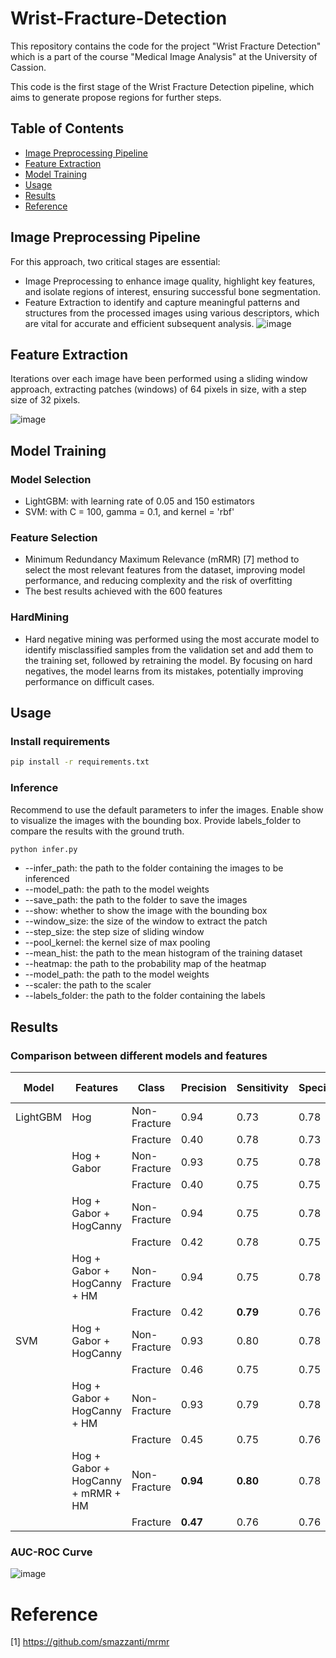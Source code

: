 # Wrist-Fracture-Detection
This repository contains the code for the project "Wrist Fracture Detection" which is a part of the course "Medical Image Analysis" at the University of Cassion.

This code is the first stage of the Wrist Fracture Detection pipeline, which aims to generate propose regions for further steps.

## Table of Contents
- [Image Preprocessing Pipeline](#image-preprocessing-pipeline)
- [Feature Extraction](#feature-extraction)
- [Model Training](#model-training)
- [Usage](#usage)
- [Results](#results)
- [Reference](#reference)

## Image Preprocessing Pipeline 
For this approach, two critical stages are essential: 
-  Image Preprocessing to enhance image quality, highlight key features, and isolate regions of interest, ensuring successful bone segmentation. 
-  Feature Extraction to identify and capture meaningful patterns and structures from the processed images using various descriptors, which are vital for accurate and efficient subsequent analysis.
![image](./images/Image%20Processing%20Pipeline.png)

## Feature Extraction 
Iterations over each image have been performed using a sliding window approach, extracting patches (windows) of 64 pixels in size, with a step size of 32 pixels.

![image](./images/FeaturesExtraction.png)

## Model Training

### Model Selection
- LightGBM: with learning rate of 0.05 and 150 estimators
- SVM: with C = 100, gamma = 0.1, and kernel = 'rbf'
### Feature Selection
-  Minimum Redundancy Maximum Relevance (mRMR) [7] method to select the most relevant features from the dataset, improving model performance, and reducing complexity and the risk of overfitting
- The best results achieved with the 600 features
### HardMining
- Hard negative mining was performed using the most accurate model to identify misclassified samples from the validation set and add them to the training set, followed by retraining the model. By focusing on hard negatives, the model learns from its mistakes, potentially improving performance on difficult cases.


## Usage
### Install requirements
```bash
pip install -r requirements.txt
```
### Inference
Recommend to use the default parameters to infer the images. 
Enable show to visualize the images with the bounding box. 
Provide labels_folder to compare the results with the ground truth.
```bash
python infer.py
```
- --infer_path: the path to the folder containing the images to be inferenced
- --model_path: the path to the model weights
- --save_path: the path to the folder to save the images
- --show: whether to show the image with the bounding box
- --window_size: the size of the window to extract the patch
- --step_size: the step size of sliding window
- --pool_kernel: the kernel size of max pooling
- --mean_hist: the path to the mean histogram of the training dataset
- --heatmap: the path to the probability map of the heatmap
- --model_path: the path to the model weights
- --scaler: the path to the scaler
- --labels_folder: the path to the folder containing the labels



## Results
### Comparison between different models and features
| Model      | Features                             | Class        | Precision | Sensitivity | Specificity | F1 Score |
|------------|--------------------------------------|--------------|-----------|-------------|-------------|----------|
| LightGBM   | Hog                                  | Non-Fracture | 0.94      | 0.73        | 0.78        | 0.82     |
|            |                                      | Fracture     | 0.40      | 0.78        | 0.73        | 0.53     |
|            | Hog + Gabor                          | Non-Fracture | 0.93      | 0.75        | 0.78        | 0.83     |
|            |                                      | Fracture     | 0.40      | 0.75        | 0.75        | 0.52     |
|            | Hog + Gabor + HogCanny               | Non-Fracture | 0.94      | 0.75        | 0.78        | 0.83     |
|            |                                      | Fracture     | 0.42      | 0.78        | 0.75        | 0.54     |
|            | Hog + Gabor + HogCanny + HM          | Non-Fracture | 0.94      | 0.75        | 0.78        | 0.84     |
|            |                                      | Fracture     | 0.42      | **0.79**    | 0.76        | 0.55     |
| SVM        | Hog + Gabor + HogCanny               | Non-Fracture | 0.93      | 0.80        | 0.78        | 0.86     |
|            |                                      | Fracture     | 0.46      | 0.75        | 0.75        | 0.57     |
|            | Hog + Gabor + HogCanny + HM          | Non-Fracture | 0.93      | 0.79        | 0.78        | 0.86     |
|            |                                      | Fracture     | 0.45      | 0.75        | 0.76        | 0.57     |
|            | Hog + Gabor + HogCanny + mRMR + HM   | Non-Fracture | **0.94**  | **0.80**    | 0.78        | **0.86** |
|            |                                      | Fracture     | **0.47**  | 0.76        | 0.76        | **0.58** |

### AUC-ROC Curve
![image](./images/AUC.png)

# Reference
[1] https://github.com/smazzanti/mrmr

